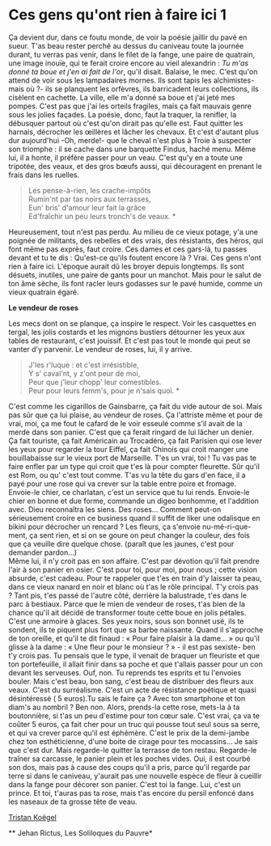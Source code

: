 # Ces gens qu'ont rien à faire ici 1

Ça devient dur, dans ce foutu monde, de voir la poésie jaillir du pavé en sueur. T'as beau rester perché au dessus du caniveau toute la journée durant, tu verras pas venir, dans le filet de la fange, une paire de quatrain, une image inouïe, qui te ferait croire encore au vieil alexandrin : 
*Tu m'as donné ta boue et j'en ai fait de l'or*, qu'il 
disait.
Balaise, le mec. C'est qu'on attend de voir sous les lampadaires mornes. Ils sont tapis les alchimistes- mais où ?- ils se planquent les orfèvres, ils barricadent leurs collections, ils cisèlent en cachette. La ville, elle m'a donné sa boue et j'ai jeté mes pompes.
C'est pas que j'ai les orteils fragiles, mais ça fait mauvais genre sous les jolies façades. 
La poésie, donc, faut la traquer, la renifler, la débusquer partout où c'est qu'on dirait pas qu'elle est. Faut quitter les harnais, décrocher les œillères et lâcher les chevaux. Et c'est d'autant plus dur aujourd'hui -Oh, merde!- que le cheval n'est plus à Troie à suspecter son triomphe : il se cache  dans une barquette Findus, haché menu. Même lui, il a honte, il préfère passer pour un veau. 
C'est qu'y en a toute une tripotée, des veaux, et des gros bœufs aussi, qui découragent en prenant le frais dans les ruelles.

> Les pense-à-rien, les crache-impôts  
> Rumin'nt par tas noirs aux terrasses,  
> Eun' bris' d'amour leur fait la grâce  
> Ed'fraîchir un peu leurs tronch's de veaux.   *

Heureusement, tout n'est pas perdu. Au milieu de ce vieux potage, y'a une poignée de militants, des rebelles et des vrais, des résistants, des héros, qui font même pas exprès, faut croire. Ces dames et ces gars-là, tu passes devant et tu te dis : Qu'est-ce qu'ils foutent encore là ? Vrai. Ces gens n'ont rien à faire ici. L'époque aurait dû les broyer depuis longtemps. Ils sont désuets, inutiles, une paire de gants pour un manchot. 
Mais pour le salut de ton âme sèche, ils font racler leurs godasses sur le pavé humide, comme un vieux quatrain égaré. 

**Le vendeur de roses**

Les mecs dont on se planque, ça inspire le respect. Voir les casquettes en tergal, les jolis costards et les mignons bustiers détourner les yeux aux tables de restaurant, c'est jouissif. Et c'est pas tout le monde qui peut se vanter d'y parvenir. Le vendeur de roses, lui, il y arrive.

> J'les r'luque : et c'est irrésistible,  
> Y s' caval'nt, y z'ont peur de moi,  
> Peur que j'leur chopp' leur comestibles.  
> Peur pour leurs femm's, pour je n'sais quoi.  *

C'est comme les cigarillos de Gainsbarre, ça fait du vide autour de soi. Mais pas sûr que ça lui plaise, au vendeur de roses. Ça l'attriste même et pour de vrai, moi, ça me fout le cafard de le voir esseulé comme s'il avait de la merde dans son panier. 
C'est que ça ferait ringard de lui lâcher un denier. Ça fait touriste, ça fait Américain au Trocadéro, ça fait Parisien qui ose lever les yeux pour regarder la tour Eiffel, ça fait Chinois qui croit manger une bouillabaisse sur le vieux port de Marseille. T'es un vrai, toi ! Tu vas pas te faire enfler par un type qui croit que t'es là pour compter fleurette. Sûr qu'il est Rom, ou qu' c'est tout comme. T'as vu la tête du gars d'en face, il a payé pour une rose qui va crever sur la table entre poire et fromage. Envoie-le chier, ce charlatan, c'est un service que tu lui rends. Envoie-le chier en bonne et due forme, commande un digeo bonhomme, et  l'addition avec. Dieu reconnaîtra les siens.
Des roses... Comment peut-on sérieusement croire en ce business quand il suffit de liker une odalisque en bikini pour décrocher un rencard ? Les fleurs, ça s'envoie nu-mé-ri-que-ment, ça sent rien, et si on se goure on peut changer la couleur, des fois que ça veuille dire quelque chose. (paraît que les jaunes, c'est pour demander pardon...)  
Même lui, il n'y croit pas en son affaire. C'est par dévotion qu'il fait prendre l'air à son panier en osier. C'est pour toi, pour moi, pour nous ; cette vision absurde, c'est cadeau. Pour te rappeler que t'es en train d'y laisser ta peau, dans ce vieux nanard en noir et blanc où t'as le rôle principal. T'y crois pas ? Tant pis, t'es passé de l'autre côté, derrière la balustrade, t'es dans le parc à bestiaux. 
Parce que le mien de vendeur de roses, t'as bien de la chance qu'il ait décidé de transformer toute cette boue en jolis pétales. C'est une armoire à glaces. Ses yeux noirs, sous son bonnet usé, ils te sondent, ils te piquent plus fort que sa barbe naissante. Quand il s'approche de ton oreille, et qu'il te dit finaud : « Pour faire plaisir à la dame... » ou qu'il glisse à la dame : « Une fleur pour le monsieur ? » - il est pas sexiste- ben t'y crois pas. Tu pensais que le type, il venait de braquer un fleuriste et que ton portefeuille, il allait finir dans sa poche et que t'allais passer pour un con devant les serveuses. Ouf, non. Tu reprends tes esprits et tu l'envoies bouler. 
Mais c'est beau, bon sang, c'est beau de distribuer des fleurs aux veaux. C'est du surréalisme. C'est un acte de résistance poétique et quasi désintéressé ( 5 euros).Tu sais le faire ça ? Avec ton smartphone et ton diam's au nombril ? Ben non. Alors, prends-la cette rose, mets-la à ta boutonnière, si t'as un peu d'estime pour ton cœur sale. C'est vrai, ça va te coûter 5 euros, ça fait cher pour un truc qui pousse tout seul sous sa serre, et qui va crever parce qu'il est éphémère. C'est le prix de la demi-jambe chez ton esthéticienne, d'une boite de cirage pour tes mocassins... Je sais que c'est dur. Mais regarde-le quitter la terrasse de ton restau. Regarde-le traîner sa carcasse, le panier plein et les poches vides. Oui, il est courbé son dos, mais pas à cause des coups qu'il a pris, parce qu'il regarde par terre si dans le caniveau, y'aurait pas une nouvelle espèce de fleur à cueillir dans la fange pour décorer son panier. C'est toi la fange. Lui, c'est un prince. Et toi, t'auras pas ta rose, mais t'as encore du persil enfoncé dans les naseaux de ta grosse tête de veau. 
 
[Tristan Koëgel](/a-propos/#koegel)

** Jehan Rictus, Les Soliloques du Pauvre*